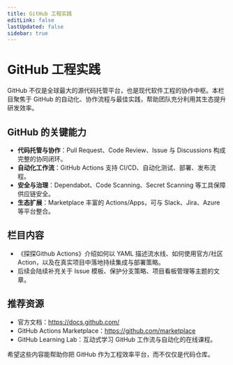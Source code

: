 ```yaml
---
title: GitHub 工程实践
editLink: false
lastUpdated: false
sidebar: true
---
```


# GitHub 工程实践

GitHub 不仅是全球最大的源代码托管平台，也是现代软件工程的协作中枢。本栏目聚焦于 GitHub 的自动化、协作流程与最佳实践，帮助团队充分利用其生态提升研发效率。

## GitHub 的关键能力

- **代码托管与协作**：Pull Request、Code Review、Issue 与 Discussions 构成完整的协同闭环。
- **自动化工作流**：GitHub Actions 支持 CI/CD、自动化测试、部署、发布流程。
- **安全与治理**：Dependabot、Code Scanning、Secret Scanning 等工具保障供应链安全。
- **生态扩展**：Marketplace 丰富的 Actions/Apps，可与 Slack、Jira、Azure 等平台整合。

## 栏目内容

- 《探探Github Actions》介绍如何以 YAML 描述流水线、如何使用官方/社区 Action，以及在真实项目中落地持续集成与部署策略。
- 后续会陆续补充关于 Issue 模板、保护分支策略、项目看板管理等主题的文章。

## 推荐资源

- 官方文档：<https://docs.github.com/>
- GitHub Actions Marketplace：<https://github.com/marketplace>
- GitHub Learning Lab：互动式学习 GitHub 工作流与自动化的在线课程。

希望这些内容能帮助你把 GitHub 作为工程效率平台，而不仅仅是代码仓库。

